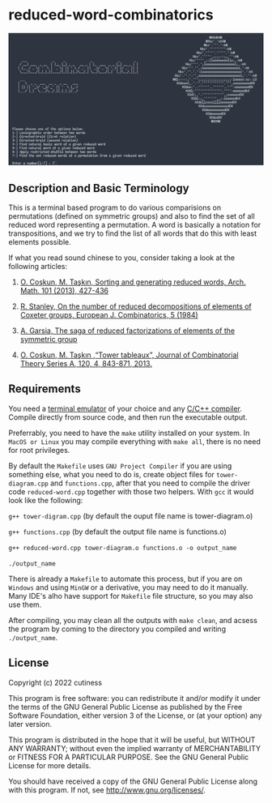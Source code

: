 # reduced-word-combinatorics

![Screenshot](images/opening-intro.png)

## Description and Basic Terminology

This is a terminal based program to do various comparisions on permutations (defined on symmetric groups) and also to find the set of all reduced word representing a permutation. A word is basically a notation for transpositions, and we try to find the list of all words that do this with least elements possible.

If what you read sound chinese to you, consider taking a look at the following articles:

1. [O. Coşkun, M. Taşkın, Sorting and generating reduced words, Arch. Math. 101 (2013), 427-436](http://dx.doi.org/10.1007/s00013-013-0571-7)

2. [R. Stanley, On the number of reduced decompositions of elements of Coxeter groups, European J. Combinatorics, 5 (1984)](https://math.mit.edu/~rstan/pubs/pubfiles/56.pdf)

3. [A. Garsia, The saga of reduced factorizations of elements of the symmetric group](https://www.semanticscholar.org/paper/The-Saga-of-Reduced-Factorizations-of-Elements-of-Garsia/70ca398687634c4646921e28429728877f67a8a8)

4. [O. Coşkun, M. Taşkın ,“Tower tableaux”, Journal of Combinatorial Theory Series A, 120, 4, 843-871, 2013.](https://www.researchgate.net/publication/230795137_Tower_Tableaux)

## Requirements

You need a [terminal emulator](https://en.wikipedia.org/wiki/Terminal_emulator) of your choice and any [C/C++ compiler](https://en.wikibooks.org/wiki/C%2B%2B_Programming/Compiler/Where_to_get). Compile directly from source code, and then run the executable output.

Preferrably, you need to have the `make` utility installed on your system. In `MacOS or Linux` you may compile everything with `make all`, there is no need for root privileges. 

By default the `Makefile` uses `GNU Project Compiler` if you are using something else, what you need to do is, create object files for `tower-diagram.cpp` and `functions.cpp`, after that you need to compile the driver code `reduced-word.cpp` together with those two helpers. With `gcc` it would look like the following:

`g++ tower-digram.cpp` (by default the ouput file name is tower-diagram.o)

`g++ functions.cpp` (by default the output file name is functions.o)

`g++ reduced-word.cpp tower-diagram.o functions.o -o output_name`

`./output_name`

There is already a `Makefile` to automate this process, but if you are on `Windows` and using `MinGW` or a derivative, you may need to do it manually. Many IDE's alho have support for `Makefile` file structure, so you may also use them.

After compiling, you may clean all the outputs with `make clean`, and acsess the program by coming to the directory you compiled and writing `./output_name`.

## License

Copyright (c) 2022 cutiness

This program is free software: you can redistribute it and/or modify
it under the terms of the GNU General Public License as published by
the Free Software Foundation, either version 3 of the License, or
(at your option) any later version.

This program is distributed in the hope that it will be useful,
but WITHOUT ANY WARRANTY; without even the implied warranty of
MERCHANTABILITY or FITNESS FOR A PARTICULAR PURPOSE.  See the
GNU General Public License for more details.

You should have received a copy of the GNU General Public License
along with this program.  If not, see <http://www.gnu.org/licenses/>.
